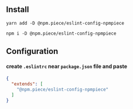 <div style='display: flex;align-items: center;justify-content: center'>
<img src='https://svgshare.com/i/jfX.svg' alt=''/>
</div> 

## Install
```
yarn add -D @npm.piece/eslint-config-npmpiece
```

```
npm i -D @npm.piece/eslint-config-npmpiece
```

## Configuration
#### create `.eslintrc` near `package.json` file and paste

```json
{
  "extends": [
    "@npm.piece/eslint-config-npmpiece"
  ]
}

```
